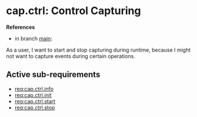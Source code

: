 # cap.ctrl: Control Capturing

**References**

- in branch [main](https://github.com/mhatzl/evident/tree/main): 

As a user, I want to start and stop capturing during runtime, because I might not want to capture events during certain operations.

## Active sub-requirements

- [req:cap.ctrl.info](5-REQ-cap.ctrl.info)
- [req:cap.ctrl.init](5-REQ-cap.ctrl.init)
- [req:cap.ctrl.start](5-REQ-cap.ctrl.start)
- [req:cap.ctrl.stop](5-REQ-cap.ctrl.stop)
